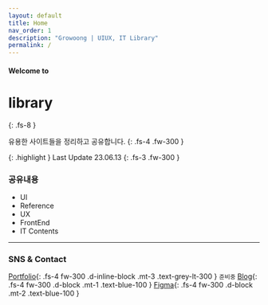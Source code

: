 ```yaml
---
layout: default
title: Home
nav_order: 1
description: "Growoong | UIUX, IT Library"
permalink: /
---
```


#### Welcome to
# library
{: .fs-8 }

유용한 사이트들을 정리하고 공유합니다.
{: .fs-4 .fw-300 }

{: .highlight }
Last Update 23.06.13
{: .fs-3 .fw-300 }

### 공유내용
- UI
- Reference
- UX
- FrontEnd
- IT Contents


---
### SNS & Contact
[Portfolio](#){: .fs-4 fw-300 .d-inline-block .mt-3 .text-grey-lt-300 } `준비중`
[Blog](https://lifewebstudy.com/){: .fs-4 fw-300 .d-block .mt-1 .text-blue-100 }
[Figma](https://www.figma.com/@growoong){: .fs-4 fw-300 .d-block .mt-2 .text-blue-100 }

